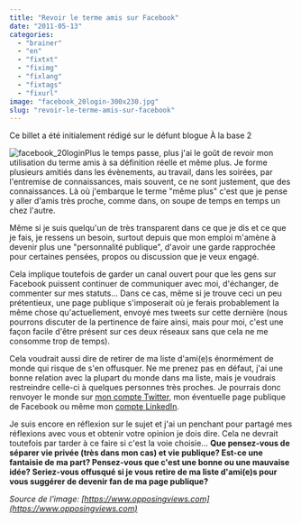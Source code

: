 ```yaml
---
title: "Revoir le terme amis sur Facebook"
date: "2011-05-13"
categories: 
  - "brainer"
  - "en"
  - "fixtxt"
  - "fiximg"
  - "fixlang"
  - "fixtags"
  - "fixurl"
image: "facebook_20login-300x230.jpg"
slug: "revoir-le-terme-amis-sur-facebook"
---
```


Ce billet a été initialement rédigé sur le défunt blogue À la base 2

![](images/facebook_20login-300x230.jpg "facebook_20login")Plus le temps passe, plus j'ai le goût de revoir mon utilisation du terme amis à sa définition réelle et même plus. Je forme plusieurs amitiés dans les évènements, au travail, dans les soirées, par l'entremise de connaissances, mais souvent, ce ne sont justement, que des connaissances. Là où j'embarque le terme "même plus" c'est que je pense y aller d'amis très proche, comme dans, on soupe de temps en temps un chez l'autre.

Même si je suis quelqu'un de très transparent dans ce que je dis et ce que je fais, je ressens un besoin, surtout depuis que mon emploi m'amène à devenir plus une "personnalité publique", d'avoir une garde rapprochée pour certaines pensées, propos ou discussion que je veux engagé.

Cela implique toutefois de garder un canal ouvert pour que les gens sur Facebook puissent continuer de communiquer avec moi, d'échanger, de commenter sur mes statuts... Dans ce cas, même si je trouve ceci un peu prétentieux, une page publique s'imposerait où je ferais probablement la même chose qu'actuellement, envoyé mes tweets sur cette dernière (nous pourrons discuter de la pertinence de faire ainsi, mais pour moi, c'est une façon facile d'être présent sur ces deux réseaux sans que cela ne me consomme trop de temps).

Cela voudrait aussi dire de retirer de ma liste d'ami(e)s énormément de monde qui risque de s'en offusquer. Ne me prenez pas en défaut, j'ai une bonne relation avec la plupart du monde dans ma liste, mais je voudrais restreindre celle-ci à quelques personnes très proches. Je pourrais donc renvoyer le monde sur [mon compte Twitter](https://twitter.com/fharper), mon éventuelle page publique de Facebook ou même mon [compte LinkedIn](https://linkedin.com/in/fredericharper).

Je suis encore en réflexion sur le sujet et j'ai un penchant pour partagé mes réflexions avec vous et obtenir votre opinion je dois dire. Cela ne devrait toutefois par tarder à ce faire si c'est la voie choisie... **Que pensez-vous de séparer vie privée (très dans mon cas) et vie publique? Est-ce une fantaisie de ma part? Pensez-vous que c'est une bonne ou une mauvaise idée? Seriez-vous offusqué si je vous retire de ma liste d'ami(e)s pour vous suggérer de devenir fan de ma page publique?**

_Source de l'image: [https://www.opposingviews.com](https://www.opposingviews.com)_
